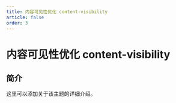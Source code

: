 ```yaml
---
title: 内容可见性优化 content-visibility
article: false
order: 3
---
```


# 内容可见性优化 content-visibility

## 简介

这里可以添加关于该主题的详细介绍。

